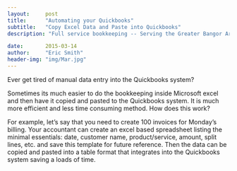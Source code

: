 ```yaml
---
layout:     post
title:      "Automating your Quickbooks"
subtitle:   "Copy Excel Data and Paste into Quickbooks"
description: "Full service bookkeeping -- Serving the Greater Bangor Area"

date:       2015-03-14
author:     "Eric Smith"
header-img: "img/Mar.jpg"
---
```


Ever get tired of manual data entry into the Quickbooks system?

Sometimes its much easier to do the bookkeeping inside Microsoft excel and then have it copied and pasted to the Quickbooks system.  It is much more efficient and less time consuming method.  How does this work? 

For example, let’s say that you need to create 100 invoices for Monday’s billing.  Your accountant can create an excel based spreadsheet listing the minimal essentials:  date, customer name, product/service, amount, split lines, etc. and save this template for future reference.  Then the data can be copied and pasted into a table format that integrates into the Quickbooks system saving a loads of time.
